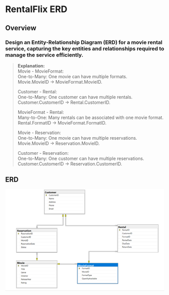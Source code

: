 # RentalFlix ERD
## Overview
### Design an Entity-Relationship Diagram (ERD) for a movie rental service, capturing the key entities and relationships required to manage the service efficiently.

> **Explanation:**  
> Movie - MovieFormat:</br>
> One-to-Many: One movie can have multiple formats.</br>
Movie.MovieID → MovieFormat.MovieID.
>
> Customer - Rental:</br>
> One-to-Many: One customer can have multiple rentals.</br>
Customer.CustomerID → Rental.CustomerID.
>
> MovieFormat - Rental:</br>
> Many-to-One: Many rentals can be associated with one movie format.</br>
Rental.FormatID → MovieFormat.FormatID.
>
> Movie - Reservation:</br>
> One-to-Many: One movie can have multiple reservations.</br>
Movie.MovieID → Reservation.MovieID.
>
> Customer - Reservation:</br>
> One-to-Many: One customer can have multiple reservations.</br>
Customer.CustomerID → Reservation.CustomerID. 

## ERD

![ERD](images/rental-flix-erd.PNG)